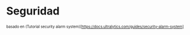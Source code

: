 
# Seguridad

<sup><sub>basado en (Tutorial security alarm system)[https://docs.ultralytics.com/guides/security-alarm-system]</sub></sup>
